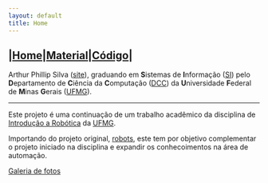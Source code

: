 ```yaml
---
layout: default
title: Home
---
```

|[Home](index.md)|[Material](parts.md)|[Código](code.md)|
---

Arthur Phillip Silva ([site](https://artphil.github.io/)),
graduando em **S**istemas de **I**nformação ([SI](http://dcc.ufmg.br/dcc/?q=pt-br/bsi))
pelo **D**epartamento de **C**iência da **C**omputação ([DCC](http://dcc.ufmg.br/dcc/))
da **U**niversidade **F**ederal de **M**inas **G**erais ([UFMG](https://www.ufmg.br/)).

***

Este projeto é uma continuação de um trabalho acadêmico da disciplina de [Introdução a Robótica](http://homepages.dcc.ufmg.br/~doug/cursos/doku.php?id=cursos:introrobotica:2018-1:index) da [UFMG](https://www.ufmg.br/).

Importando do projeto original, [robots](https://github.com/artphil/robots), este tem por objetivo complementar o projeto iniciado na disciplina e expandir os conhecoimentos na área de automação.

[Galeria de fotos](https://photos.app.goo.gl/jS9F4vc47SAJGqsG9)
